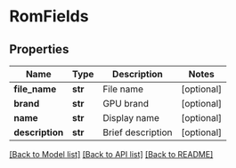 # RomFields

## Properties
Name | Type | Description | Notes
------------ | ------------- | ------------- | -------------
**file_name** | **str** | File name | [optional] 
**brand** | **str** | GPU brand | [optional] 
**name** | **str** | Display name | [optional] 
**description** | **str** | Brief description | [optional] 

[[Back to Model list]](../README.md#documentation-for-models) [[Back to API list]](../README.md#documentation-for-api-endpoints) [[Back to README]](../README.md)


